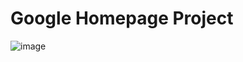 # Google Homepage Project
![image](https://github.com/aysegulenayozen/Google1998/assets/115490815/33549775-672f-48a4-914d-72c12ed8b2a8)
